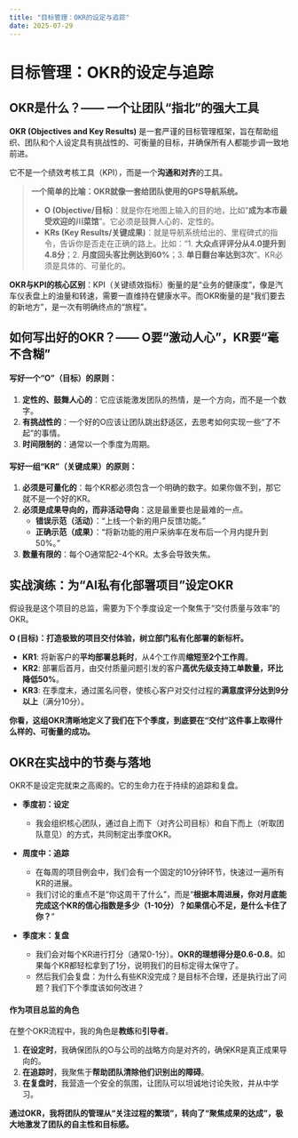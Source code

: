 ```yaml
---
title: "目标管理：OKR的设定与追踪"
date: 2025-07-29
---
```


# 目标管理：OKR的设定与追踪

## OKR是什么？—— 一个让团队“指北”的强大工具

**OKR (Objectives and Key Results)** 是一套严谨的目标管理框架，旨在帮助组织、团队和个人设定具有挑战性的、可衡量的目标，并确保所有人都能步调一致地前进。

它不是一个绩效考核工具（KPI），而是一个**沟通和对齐**的工具。

> **一个简单的比喻：OKR就像一套给团队使用的GPS导航系统。**
> - **O (Objective/目标)**：就是你在地图上输入的目的地，比如“**成为本市最受欢迎的川菜馆**”。它必须是鼓舞人心的、定性的。
> - **KRs (Key Results/关键成果)**：就是导航系统给出的、里程碑式的指令，告诉你是否走在正确的路上。比如：“1. **大众点评评分从4.0提升到4.8分**；2. **月度回头客比例达到60%**；3. **单日翻台率达到3次**”。KR必须是具体的、可量化的。

**OKR与KPI的核心区别**：KPI（关键绩效指标）衡量的是“业务的健康度”，像是汽车仪表盘上的油量和转速，需要一直维持在健康水平。而OKR衡量的是“我们要去的新地方”，是一次有明确终点的“旅程”。

## 如何写出好的OKR？—— O要“激动人心”，KR要“毫不含糊”

#### **写好一个“O”（目标）的原则：**

1.  **定性的、鼓舞人心的**：它应该能激发团队的热情，是一个方向，而不是一个数字。
2.  **有挑战性的**：一个好的O应该让团队跳出舒适区，去思考如何实现一些“了不起”的事情。
3.  **时间限制的**：通常以一个季度为周期。

#### **写好一组“KR”（关键成果）的原则：**

1.  **必须是可量化的**：每个KR都必须包含一个明确的数字。如果你做不到，那它就不是一个好的KR。
2.  **必须是成果导向的，而非活动导向**：这是最重要也是最难的一点。
    * **错误示范（活动）**：“上线一个新的用户反馈功能。”
    * **正确示范（成果）**：“将新功能的用户采纳率在发布后一个月内提升到50%。”
3.  **数量有限的**：每个O通常配2-4个KR。太多会导致失焦。

## 实战演练：为“AI私有化部署项目”设定OKR

假设我是这个项目的总监，需要为下个季度设定一个聚焦于“交付质量与效率”的OKR。

**O (目标)：打造极致的项目交付体验，树立部门私有化部署的新标杆。**

* **KR1**: 将新客户的**平均部署总耗时**，从4个工作周**缩短至2个工作周**。
* **KR2**: 部署后首月，由交付质量问题引发的客户**高优先级支持工单数量，环比降低50%**。
* **KR3**: 在季度末，通过匿名问卷，使核心客户对交付过程的**满意度评分达到9分以上**（满分10分）。

**你看，这组OKR清晰地定义了我们在下个季度，到底要在“交付”这件事上取得什么样的、可衡量的成功。**

## OKR在实战中的节奏与落地

OKR不是设定完就束之高阁的。它的生命力在于持续的追踪和复盘。

* **季度初：设定**
    * 我会组织核心团队，通过自上而下（对齐公司目标）和自下而上（听取团队意见）的方式，共同制定出季度OKR。

* **周度中：追踪**
    * 在每周的项目例会中，我们会有一个固定的10分钟环节，快速过一遍所有KR的进展。
    * 我们讨论的重点不是“你这周干了什么”，而是“**根据本周进展，你对月底能完成这个KR的信心指数是多少（1-10分）？如果信心不足，是什么卡住了你？**”

* **季度末：复盘**
    * 我们会对每个KR进行打分（通常0-1分）。**OKR的理想得分是0.6-0.8**。如果每个KR都轻松拿到了1分，说明我们的目标定得太保守了。
    * 然后我们会复盘：为什么有些KR没完成？是目标不合理，还是执行出了问题？我们下个季度该如何改进？

#### **作为项目总监的角色**

在整个OKR流程中，我的角色是**教练**和**引导者**。
1.  **在设定时**，我确保团队的O与公司的战略方向是对齐的，确保KR是真正成果导向的。
2.  **在追踪时**，我聚焦于**帮助团队清除他们识别出的障碍**。
3.  **在复盘时**，我营造一个安全的氛围，让团队可以坦诚地讨论失败，并从中学习。

**通过OKR，我将团队的管理从“关注过程的繁琐”，转向了“聚焦成果的达成”，极大地激发了团队的自主性和目标感。**